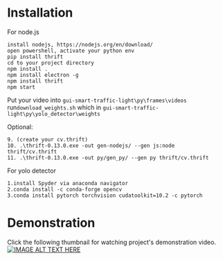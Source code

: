 # Installation

For node.js
``` 
install nodejs, https://nodejs.org/en/download/
open powershell, activate your python env
pip install thrift
cd to your project directory
npm install .
npm install electron -g
npm install thrift
npm start
```
Put your video into ``` gui-smart-traffic-light\py\frames\videos ``` <br>
run``` download_weights.sh ``` which in ``` gui-smart-traffic-light\py\yolo_detector\weights ```

Optional:
```
9. (create your cv.thrift)
10. .\thrift-0.13.0.exe -out gen-nodejs/ --gen js:node thrift/cv.thrift
11. .\thrift-0.13.0.exe -out py/gen_py/ --gen py thrift/cv.thrift
```

For yolo detector
```
1.install Spyder via anaconda navigator
2.conda install -c conda-forge opencv
3.conda install pytorch torchvision cudatoolkit=10.2 -c pytorch
```

# Demonstration
Click the following thumbnail for watching project's demonstration video.
[![IMAGE ALT TEXT HERE](https://img.youtube.com/vi/P5skFgb6Pg0/0.jpg)](https://www.youtube.com/watch?v=P5skFgb6Pg0)

